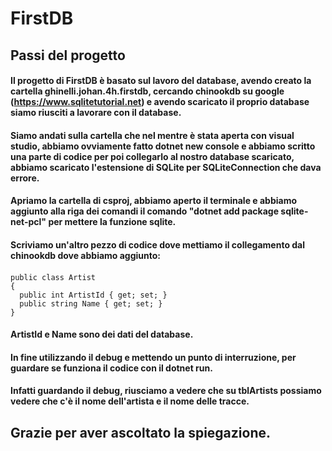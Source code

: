 # FirstDB

## Passi del progetto

#### Il progetto di FirstDB è basato sul lavoro del database, avendo creato la cartella ghinelli.johan.4h.firstdb, cercando chinookdb su google (https://www.sqlitetutorial.net) e avendo scaricato il proprio database siamo riusciti a lavorare con il database.

#### Siamo andati sulla cartella che nel mentre è stata aperta con visual studio, abbiamo ovviamente fatto dotnet new console e abbiamo scritto una parte di codice per poi collegarlo al nostro database scaricato, abbiamo scaricato l'estensione di SQLite per SQLiteConnection che dava errore.

#### Apriamo la cartella di csproj, abbiamo aperto il terminale e abbiamo aggiunto alla riga dei comandi il comando "dotnet add package sqlite-net-pcl" per mettere la funzione sqlite.

#### Scriviamo un'altro pezzo di codice dove mettiamo il collegamento dal chinookdb dove abbiamo aggiunto:
#### 
    public class Artist
    {
      public int ArtistId { get; set; }
      public string Name { get; set; }
    }
#### ArtistId e Name sono dei dati del database.
#### In fine utilizzando il debug e mettendo un punto di interruzione, per guardare se funziona il codice con il dotnet run.
#### Infatti guardando il debug, riusciamo a vedere che su tblArtists possiamo vedere che c'è il nome dell'artista e il nome delle tracce.

## Grazie per aver ascoltato la spiegazione.
